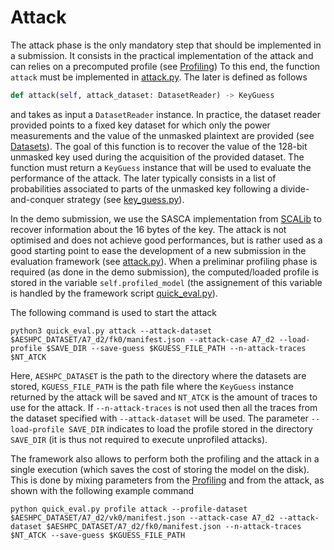 # Attack

The attack phase is the only mandatory step that should be implemented in a submission. It consists 
in the practical implementation of the attack and can relies on a precomputed profile (see [Profiling](./modeling.md))
To this end, the function `attack` must be implemented in [attack.py](TODO). The later is defined as follows 
```python
def attack(self, attack_dataset: DatasetReader) -> KeyGuess
```
and takes as input a `DatasetReader` instance. In practice, the dataset reader
provided points to a fixed key dataset for which only the power measurements
and the value of the unmasked plaintext are provided (see
[Datasets](./datasets.md)). The goal of this function is to recover the value
of the 128-bit unmasked key used during the acquisition of the provided
dataset. The function must return a `KeyGuess` instance that will be used to
evaluate the performance of the attack. The later typically consists in a list
of probabilities associated to parts of the unmasked key following a divide-and-conquer strategy (see
[key_guess.py](TODO)). 

In the demo submission, we use the SASCA implementation from
[SCALib](https://scalib.readthedocs.io/en/stable/source/_generated/scalib.attacks.FactorGraph.html)
to recover information about the 16 bytes of the key. The attack is not
optimised and does not achieve good performances, but is rather used
as a good starting point to ease the development of a new submission in the
evaluation framework (see [attack.py](TODO)). When a preliminar profiling
phase is required (as done in the demo submission), the computed/loaded profile
is stored in the variable `self.profiled_model` (the assignement of
this variable is handled by the framework script [quick_eval.py](TODO)). 

The following command is used to start the attack
```
python3 quick_eval.py attack --attack-dataset $AESHPC_DATASET/A7_d2/fk0/manifest.json --attack-case A7_d2 --load-profile $SAVE_DIR --save-guess $KGUESS_FILE_PATH --n-attack-traces $NT_ATCK
```
Here, `AESHPC_DATASET` is the path to the directory where the datasets are stored,
`KGUESS_FILE_PATH` is the path file where the `KeyGuess` instance returned by
the attack will be saved and `NT_ATCK` is the amount of traces to use for the
attack. If `--n-attack-traces` is not used then all the traces from the dataset
specified with `--attack-dataset` will be used. The parameter `--load-profile
SAVE_DIR` indicates to load the profile stored in the directory `SAVE_DIR` (it
is thus not required to execute unprofiled attacks). 

The framework also allows to perform both the profiling and the attack in a single execution (which saves the cost of storing the model on the disk). This is done 
by mixing parameters from the [Profiling](./profiling.md) and from the attack, as shown with the following example command
```
python quick_eval.py profile attack --profile-dataset $AESHPC_DATASET/A7_d2/vk0/manifest.json --attack-case A7_d2 --attack-dataset $AESHPC_DATASET/A7_d2/fk0/manifest.json --n-attack-traces $NT_ATCK --save-guess $KGUESS_FILE_PATH
```
